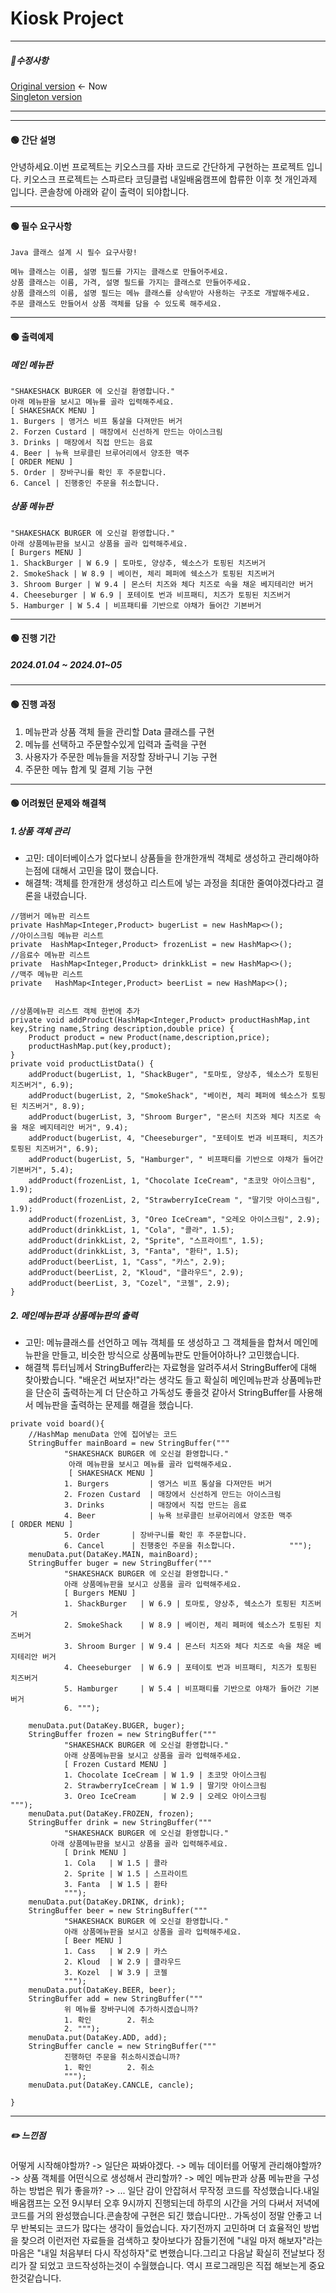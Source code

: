 # Kiosk Project

*****************************
##### 📌수정사항

[Original version](https://github.com/pie0902/kiosk) <- Now<br/>
[Singleton version](https://github.com/pie0902/kiosk/tree/Singleton)

*****************************

------------------------------------
#### 🟢 간단 설명

안녕하세요.이번 프로젝트는 키오스크를 자바 코드로 간단하게 구현하는 프로젝트 입니다.
키오스크 프로젝트는 스파르타 코딩클럽 내일배움캠프에 합류한 이후 첫 개인과제 입니다.
콘솔창에 아래와 같이 출력이 되야합니다.

------------
#### 🟢 필수 요구사항

```
Java 클래스 설계 시 필수 요구사항!

메뉴 클래스는 이름, 설명 필드를 가지는 클래스로 만들어주세요.
상품 클래스는 이름, 가격, 설명 필드를 가지는 클래스로 만들어주세요.
상품 클래스의 이름, 설명 필드는 메뉴 클래스를 상속받아 사용하는 구조로 개발해주세요.
주문 클래스도 만들어서 상품 객체를 담을 수 있도록 해주세요.
```
------------------------------
#### 🟢 출력예제

##### 메인 메뉴판


```
"SHAKESHACK BURGER 에 오신걸 환영합니다."
아래 메뉴판을 보시고 메뉴를 골라 입력해주세요.
[ SHAKESHACK MENU ]
1. Burgers | 앵거스 비프 통살을 다져만든 버거
2. Forzen Custard | 매장에서 신선하게 만드는 아이스크림
3. Drinks | 매장에서 직접 만드는 음료
4. Beer | 뉴욕 브루클린 브루어리에서 양조한 맥주
[ ORDER MENU ]
5. Order | 장바구니를 확인 후 주문합니다.
6. Cancel | 진행중인 주문을 취소합니다.
```

##### 상품 메뉴판
```
"SHAKESHACK BURGER 에 오신걸 환영합니다."
아래 상품메뉴판을 보시고 상품을 골라 입력해주세요.
[ Burgers MENU ]
1. ShackBurger | W 6.9 | 토마토, 양상추, 쉑소스가 토핑된 치즈버거
2. SmokeShack | W 8.9 | 베이컨, 체리 페퍼에 쉑소스가 토핑된 치즈버거
3. Shroom Burger | W 9.4 | 몬스터 치즈와 체다 치즈로 속을 채운 베지테리안 버거
4. Cheeseburger | W 6.9 | 포테이토 번과 비프패티, 치즈가 토핑된 치즈버거
5. Hamburger | W 5.4 | 비프패티를 기반으로 야채가 들어간 기본버거
```
*****************************
#### 🟢 진행 기간
##### 2024.01.04 ~ 2024.01~05


****************************

#### 🟢 진행 과정
1. 메뉴판과 상품 객체 들을 관리할 Data 클래스를 구현
2. 메뉴를 선택하고 주문할수있게 입력과 출력을 구현
3. 사용자가 주문한 메뉴들을 저장할 장바구니 기능 구현
4. 주문한 메뉴 합계 및 결제 기능 구현

****************************
#### 🟢 어려웠던 문제와 해결책
##### 1.상품 객체 관리
* 고민: 데이터베이스가 없다보니 상품들을 한개한개씩 객체로 생성하고 관리해야하는점에 대해서 고민을 많이 했습니다.
* 해결책: 객체를 한개한개 생성하고 리스트에 넣는 과정을 최대한 줄여야겠다라고 결론을 내렸습니다.
```  
//햄버거 메뉴판 리스트  
private HashMap<Integer,Product> bugerList = new HashMap<>();  
//아이스크림 메뉴판 리스트  
private  HashMap<Integer,Product> frozenList = new HashMap<>();  
//음료수 메뉴판 리스트  
private  HashMap<Integer,Product> drinkkList = new HashMap<>();  
//맥주 메뉴판 리스트  
private   HashMap<Integer,Product> beerList = new HashMap<>();


//상품메뉴판 리스트 객체 한번에 추가  
private void addProduct(HashMap<Integer,Product> productHashMap,int key,String name,String description,double price) {  
    Product product = new Product(name,description,price);  
    productHashMap.put(key,product);  
}  
private void productListData() {  
    addProduct(bugerList, 1, "ShackBuger", "토마토, 양상추, 쉑소스가 토핑된 치즈버거", 6.9);  
    addProduct(bugerList, 2, "SmokeShack", "베이컨, 체리 페퍼에 쉑소스가 토핑된 치즈버거", 8.9);  
    addProduct(bugerList, 3, "Shroom Burger", "몬스터 치즈와 체다 치즈로 속을 채운 베지테리안 버거", 9.4);  
    addProduct(bugerList, 4, "Cheeseburger", "포테이토 번과 비프패티, 치즈가 토핑된 치즈버거", 6.9);  
    addProduct(bugerList, 5, "Hamburger", " 비프패티를 기반으로 야채가 들어간 기본버거", 5.4);  
    addProduct(frozenList, 1, "Chocolate IceCream", "초코맛 아이스크림", 1.9);  
    addProduct(frozenList, 2, "StrawberryIceCream ", "딸기맛 아이스크림", 1.9);  
    addProduct(frozenList, 3, "Oreo IceCream", "오레오 아이스크림", 2.9);  
    addProduct(drinkkList, 1, "Cola", "콜라", 1.5);  
    addProduct(drinkkList, 2, "Sprite", "스프라이트", 1.5);  
    addProduct(drinkkList, 3, "Fanta", "환타", 1.5);  
    addProduct(beerList, 1, "Cass", "카스", 2.9);  
    addProduct(beerList, 2, "Kloud", "클라우드", 2.9);  
    addProduct(beerList, 3, "Cozel", "코젤", 2.9);  
}

```


##### 2. 메인메뉴판과 상품메뉴판의 출력

* 고민: 메뉴클래스를 선언하고 메뉴 객체를 또 생성하고 그 객체들을 합쳐서 메인메뉴판을 만들고, 비슷한 방식으로 상품메뉴판도 만들어야하나? 고민했습니다.
* 해결책 튜터님께서 StringBuffer라는 자료형을 알려주셔서 StringBuffer에 대해 찾아봤습니다. "배운건 써보자!"라는 생각도 들고 확실히 메인메뉴판과 상품메뉴판을 단순히 출력하는게 더 단순하고 가독성도 좋을것 같아서 StringBuffer를 사용해서 메뉴판을 출력하는 문제를 해결을 했습니다.
```
private void board(){  
    //HashMap menuData 안에 집어넣는 코드  
    StringBuffer mainBoard = new StringBuffer("""  
            "SHAKESHACK BURGER 에 오신걸 환영합니다."  
             아래 메뉴판을 보시고 메뉴를 골라 입력해주세요.                         
             [ SHAKESHACK MENU ]  
            1. Burgers         | 앵거스 비프 통살을 다져만든 버거  
            2. Frozen Custard  | 매장에서 신선하게 만드는 아이스크림            
            3. Drinks          | 매장에서 직접 만드는 음료            
            4. Beer            | 뉴욕 브루클린 브루어리에서 양조한 맥주                        [ ORDER MENU ]  
            5. Order       | 장바구니를 확인 후 주문합니다.            
            6. Cancel      | 진행중인 주문을 취소합니다.            """);  
    menuData.put(DataKey.MAIN, mainBoard);  
    StringBuffer buger = new StringBuffer("""  
            "SHAKESHACK BURGER 에 오신걸 환영합니다."            
            아래 상품메뉴판을 보시고 상품을 골라 입력해주세요.                        
            [ Burgers MENU ]  
            1. ShackBurger   | W 6.9 | 토마토, 양상추, 쉑소스가 토핑된 치즈버거  
            2. SmokeShack    | W 8.9 | 베이컨, 체리 페퍼에 쉑소스가 토핑된 치즈버거        
            3. Shroom Burger | W 9.4 | 몬스터 치즈와 체다 치즈로 속을 채운 베지테리안 버거   
            4. Cheeseburger  | W 6.9 | 포테이토 번과 비프패티, 치즈가 토핑된 치즈버거       
            5. Hamburger     | W 5.4 | 비프패티를 기반으로 야채가 들어간 기본버거          
            6. """);  
  
    menuData.put(DataKey.BUGER, buger);  
    StringBuffer frozen = new StringBuffer("""  
            "SHAKESHACK BURGER 에 오신걸 환영합니다."
            아래 상품메뉴판을 보시고 상품을 골라 입력해주세요.                        
            [ Frozen Custard MENU ]  
            1. Chocolate IceCream | W 1.9 | 초코맛 아이스크림  
            2. StrawberryIceCream | W 1.9 | 딸기맛 아이스크림            
            3. Oreo IceCream      | W 2.9 | 오레오 아이스크림            """);  
    menuData.put(DataKey.FROZEN, frozen);  
    StringBuffer drink = new StringBuffer("""  
            "SHAKESHACK BURGER 에 오신걸 환영합니다."
         아래 상품메뉴판을 보시고 상품을 골라 입력해주세요.                        
			[ Drink MENU ]  
            1. Cola   | W 1.5 | 콜라  
            2. Sprite | W 1.5 | 스프라이트            
            3. Fanta  | W 1.5 | 환타            
            """);  
    menuData.put(DataKey.DRINK, drink);  
    StringBuffer beer = new StringBuffer("""  
	        "SHAKESHACK BURGER 에 오신걸 환영합니다."            
	        아래 상품메뉴판을 보시고 상품을 골라 입력해주세요.                        
	        [ Beer MENU ]  
            1. Cass   | W 2.9 | 카스  
            2. Kloud  | W 2.9 | 클라우드            
            3. Kozel  | W 3.9 | 코젤            
            """);
    menuData.put(DataKey.BEER, beer);  
    StringBuffer add = new StringBuffer("""  
            위 메뉴를 장바구니에 추가하시겠습니까?
            1. 확인        2. 취소            
            2. """);  
    menuData.put(DataKey.ADD, add);  
    StringBuffer cancle = new StringBuffer("""  
            진행하던 주문을 취소하시겠습니까?            
            1. 확인        2. 취소            
            """);  
    menuData.put(DataKey.CANCLE, cancle);  
  
}
```
***************************
##### ✏️ 느낀점
어떻게 시작해야할까? -> 일단은 짜봐야겠다. -> 메뉴 데이터를 어떻게 관리해야할까? -> 상품 객체를 어떤식으로 생성해서 관리할까? -> 메인 메뉴판과 상품 메뉴판을 구성하는 방법은 뭐가 좋을까? -> ...
일단 감이 안잡혀서 무작정 코드를 작성했습니다.내일배움캠프는 오전 9시부터 오후 9시까지 진행되는데 하루의 시간을 거의 다써서 저녁에 코드를 거의 완성했습니다.콘솔창에 구현은 되긴 했습니다만.. 가독성이 정말 안좋고 너무 반복되는 코드가 많다는 생각이 들었습니다.
자기전까지 고민하며 더 효율적인 방법을 찾으려 이런저런 자료들을 검색하고 찾아보다가 잠들기전에 "내일 마저 해보자"라는 마음은 "내일 처음부터 다시 작성하자"로 변했습니다.그리고 다음날 확실히 전날보다 정리가 잘 되었고 코드작성하는것이 수월했습니다.
역시 프로그래밍은 직접 해보는게 중요한것같습니다.


